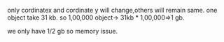 only cordinatex and cordinate y will change,others will remain same.
one object take 31 kb.
so 1,00,000 object-> 31kb * 1,00,000=>1 gb.

we only have 1/2 gb so memory issue.
